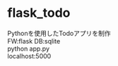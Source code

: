 # flask_todo
Pythonを使用したTodoアプリを制作<br>
FW:flask DB:sqlite <br>
python app.py <br>
localhost:5000<br>
